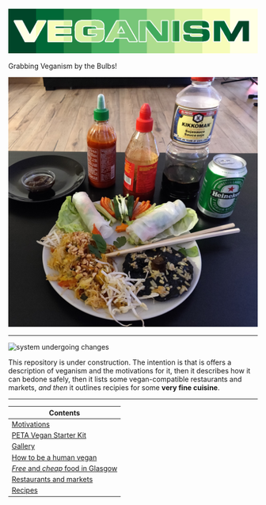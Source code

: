 ![](https://raw.githubusercontent.com/wdbm/resources_veganism/master/media/veganism.png)

Grabbing Veganism by the Bulbs!

![](https://raw.githubusercontent.com/wdbm/resources_veganism/master/media/2019-02-21-164033_Ellis_Kay.jpg)

---

![system undergoing changes](https://i.imgur.com/GniItjS.gif)

This repository is under construction. The intention is that is offers a description of veganism and the motivations for it, then it describes how it can bedone safely, then it lists some vegan-compatible restaurants and markets, *and then* it outlines recipies for some **very fine cuisine**.

---

|**Contents**                                                                                                                                         |
|-----------------------------------------------------------------------------------------------------------------------------------------------------|
|[Motivations](documentation/motivations.md)                                                                                                          |
|[PETA Vegan Starter Kit](documentation/PETA-UK-VSK.pdf)                                                                                              |
|[Gallery](media/gallery.md)                                                                                                                          |
|[How to be a human vegan](documentation/how.md)                                                                                                      |
|[*Free* and *cheap* food in Glasgow](restaurants_and_markets/Glasgow/free_and_cheap_food/documentation/2012-08-15_free_and_cheap_food_in_Glasgow.pdf)|
|[Restaurants and markets](restaurants_and_markets)                                                                                                   |
|[Recipes](recipes)                                                                                                                                   |
